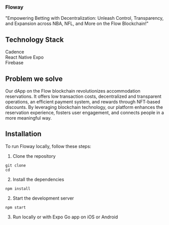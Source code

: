 
### Floway
"Empowering Betting with Decentralization: Unleash Control, Transparency, and Expansion across NBA, NFL, and More on the Flow Blockchain!"

## Technology Stack
Cadence<br>
React Native Expo<br>
Firebase

## Problem we solve
Our dApp on the Flow blockchain revolutionizes accommodation reservations. It offers low transaction costs, decentralized and transparent operations, an efficient payment system, and rewards through NFT-based discounts. By leveraging blockchain technology, our platform enhances the reservation experience, fosters user engagement, and connects people in a more meaningful way.

## Installation
To run Floway locally, follow these steps:
1. Clone the repository
```
git clone
cd 
```
2. Install the dependencies
```
npm install
```
2. Start the development server
```
npm start
```
3. Run locally or with Expo Go app on iOS or Android
